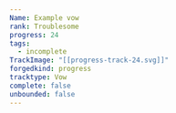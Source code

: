 ```yaml
---
Name: Example vow
rank: Troublesome
progress: 24
tags:
  - incomplete
TrackImage: "[[progress-track-24.svg]]"
forgedkind: progress
tracktype: Vow
complete: false
unbounded: false
---
```

```forged-track
```
